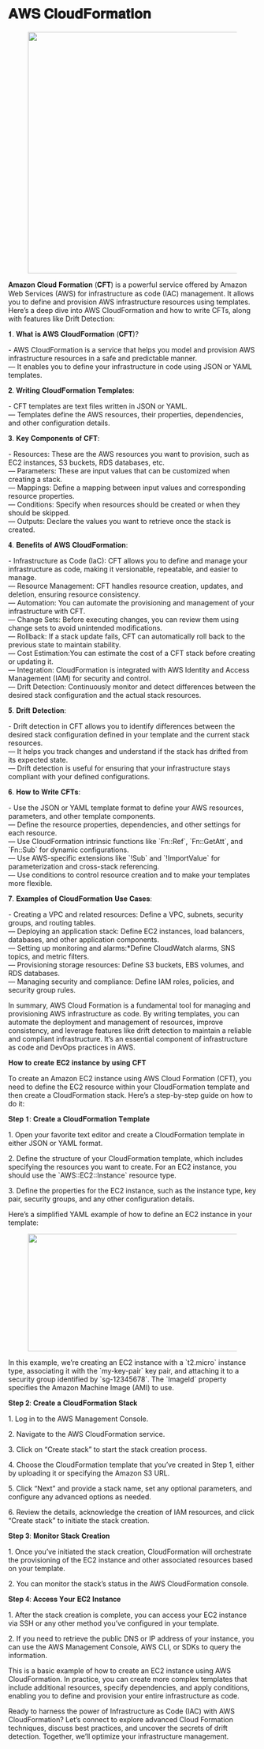 # 𝐀𝐖𝐒 𝐂𝐥𝐨𝐮𝐝𝐅𝐨𝐫𝐦𝐚𝐭𝐢𝐨𝐧

<figure><img src="https://miro.medium.com/v2/resize:fit:627/1*MQV1Fm85YxaQEGvwSjvUgg.png" alt="" height="489" width="627"><figcaption></figcaption></figure>



𝐀𝐦𝐚𝐳𝐨𝐧 𝐂𝐥𝐨𝐮𝐝 𝐅𝐨𝐫𝐦𝐚𝐭𝐢𝐨𝐧 (𝐂𝐅𝐓) is a powerful service offered by Amazon Web Services (AWS) for infrastructure as code (IAC) management. It allows you to define and provision AWS infrastructure resources using templates. Here’s a deep dive into AWS CloudFormation and how to write CFTs, along with features like Drift Detection:

𝟏. 𝐖𝐡𝐚𝐭 𝐢𝐬 𝐀𝐖𝐒 𝐂𝐥𝐨𝐮𝐝𝐅𝐨𝐫𝐦𝐚𝐭𝐢𝐨𝐧 (𝐂𝐅𝐓)?

\- AWS CloudFormation is a service that helps you model and provision AWS infrastructure resources in a safe and predictable manner.\
— It enables you to define your infrastructure in code using JSON or YAML templates.

𝟐. 𝐖𝐫𝐢𝐭𝐢𝐧𝐠 𝐂𝐥𝐨𝐮𝐝𝐅𝐨𝐫𝐦𝐚𝐭𝐢𝐨𝐧 𝐓𝐞𝐦𝐩𝐥𝐚𝐭𝐞𝐬:

\- CFT templates are text files written in JSON or YAML.\
— Templates define the AWS resources, their properties, dependencies, and other configuration details.

𝟑. 𝐊𝐞𝐲 𝐂𝐨𝐦𝐩𝐨𝐧𝐞𝐧𝐭𝐬 𝐨𝐟 𝐂𝐅𝐓:

\- Resources: These are the AWS resources you want to provision, such as EC2 instances, S3 buckets, RDS databases, etc.\
— Parameters: These are input values that can be customized when creating a stack.\
— Mappings: Define a mapping between input values and corresponding resource properties.\
— Conditions: Specify when resources should be created or when they should be skipped.\
— Outputs: Declare the values you want to retrieve once the stack is created.

𝟒. 𝐁𝐞𝐧𝐞𝐟𝐢𝐭𝐬 𝐨𝐟 𝐀𝐖𝐒 𝐂𝐥𝐨𝐮𝐝𝐅𝐨𝐫𝐦𝐚𝐭𝐢𝐨𝐧:

\- Infrastructure as Code (IaC): CFT allows you to define and manage your infrastructure as code, making it versionable, repeatable, and easier to manage.\
— Resource Management: CFT handles resource creation, updates, and deletion, ensuring resource consistency.\
— Automation: You can automate the provisioning and management of your infrastructure with CFT.\
— Change Sets: Before executing changes, you can review them using change sets to avoid unintended modifications.\
— Rollback: If a stack update fails, CFT can automatically roll back to the previous state to maintain stability.\
— Cost Estimation:You can estimate the cost of a CFT stack before creating or updating it.\
— Integration: CloudFormation is integrated with AWS Identity and Access Management (IAM) for security and control.\
— Drift Detection: Continuously monitor and detect differences between the desired stack configuration and the actual stack resources.

𝟓. 𝐃𝐫𝐢𝐟𝐭 𝐃𝐞𝐭𝐞𝐜𝐭𝐢𝐨𝐧:

\- Drift detection in CFT allows you to identify differences between the desired stack configuration defined in your template and the current stack resources.\
— It helps you track changes and understand if the stack has drifted from its expected state.\
— Drift detection is useful for ensuring that your infrastructure stays compliant with your defined configurations.

𝟔. 𝐇𝐨𝐰 𝐭𝐨 𝐖𝐫𝐢𝐭𝐞 𝐂𝐅𝐓𝐬:

\- Use the JSON or YAML template format to define your AWS resources, parameters, and other template components.\
— Define the resource properties, dependencies, and other settings for each resource.\
— Use CloudFormation intrinsic functions like \`Fn::Ref\`, \`Fn::GetAtt\`, and \`Fn::Sub\` for dynamic configurations.\
— Use AWS-specific extensions like \`!Sub\` and \`!ImportValue\` for parameterization and cross-stack referencing.\
— Use conditions to control resource creation and to make your templates more flexible.

𝟕. 𝐄𝐱𝐚𝐦𝐩𝐥𝐞𝐬 𝐨𝐟 𝐂𝐥𝐨𝐮𝐝𝐅𝐨𝐫𝐦𝐚𝐭𝐢𝐨𝐧 𝐔𝐬𝐞 𝐂𝐚𝐬𝐞𝐬:

\- Creating a VPC and related resources: Define a VPC, subnets, security groups, and routing tables.\
— Deploying an application stack: Define EC2 instances, load balancers, databases, and other application components.\
— Setting up monitoring and alarms:\*Define CloudWatch alarms, SNS topics, and metric filters.\
— Provisioning storage resources: Define S3 buckets, EBS volumes, and RDS databases.\
— Managing security and compliance: Define IAM roles, policies, and security group rules.

In summary, AWS Cloud Formation is a fundamental tool for managing and provisioning AWS infrastructure as code. By writing templates, you can automate the deployment and management of resources, improve consistency, and leverage features like drift detection to maintain a reliable and compliant infrastructure. It’s an essential component of infrastructure as code and DevOps practices in AWS.

𝐇𝐨𝐰 𝐭𝐨 𝐜𝐫𝐞𝐚𝐭𝐞 𝐄𝐂𝟐 𝐢𝐧𝐬𝐭𝐚𝐧𝐜𝐞 𝐛𝐲 𝐮𝐬𝐢𝐧𝐠 𝐂𝐅𝐓

To create an Amazon EC2 instance using AWS Cloud Formation (CFT), you need to define the EC2 resource within your CloudFormation template and then create a CloudFormation stack. Here’s a step-by-step guide on how to do it:

𝐒𝐭𝐞𝐩 𝟏: 𝐂𝐫𝐞𝐚𝐭𝐞 𝐚 𝐂𝐥𝐨𝐮𝐝𝐅𝐨𝐫𝐦𝐚𝐭𝐢𝐨𝐧 𝐓𝐞𝐦𝐩𝐥𝐚𝐭𝐞

1\. Open your favorite text editor and create a CloudFormation template in either JSON or YAML format.

2\. Define the structure of your CloudFormation template, which includes specifying the resources you want to create. For an EC2 instance, you should use the \`AWS::EC2::Instance\` resource type.

3\. Define the properties for the EC2 instance, such as the instance type, key pair, security groups, and any other configuration details.

Here’s a simplified YAML example of how to define an EC2 instance in your template:

<figure><img src="https://miro.medium.com/v2/resize:fit:546/1*Nx5FgMI-TeWJdvk3LjCeeQ.png" alt="" height="238" width="546"><figcaption></figcaption></figure>

In this example, we’re creating an EC2 instance with a \`t2.micro\` instance type, associating it with the \`my-key-pair\` key pair, and attaching it to a security group identified by \`sg-12345678\`. The \`ImageId\` property specifies the Amazon Machine Image (AMI) to use.

𝐒𝐭𝐞𝐩 𝟐: 𝐂𝐫𝐞𝐚𝐭𝐞 𝐚 𝐂𝐥𝐨𝐮𝐝𝐅𝐨𝐫𝐦𝐚𝐭𝐢𝐨𝐧 𝐒𝐭𝐚𝐜𝐤

1\. Log in to the AWS Management Console.

2\. Navigate to the AWS CloudFormation service.

3\. Click on “Create stack” to start the stack creation process.

4\. Choose the CloudFormation template that you’ve created in Step 1, either by uploading it or specifying the Amazon S3 URL.

5\. Click “Next” and provide a stack name, set any optional parameters, and configure any advanced options as needed.

6\. Review the details, acknowledge the creation of IAM resources, and click “Create stack” to initiate the stack creation.

𝐒𝐭𝐞𝐩 𝟑: 𝐌𝐨𝐧𝐢𝐭𝐨𝐫 𝐒𝐭𝐚𝐜𝐤 𝐂𝐫𝐞𝐚𝐭𝐢𝐨𝐧

1\. Once you’ve initiated the stack creation, CloudFormation will orchestrate the provisioning of the EC2 instance and other associated resources based on your template.

2\. You can monitor the stack’s status in the AWS CloudFormation console.

𝐒𝐭𝐞𝐩 𝟒: 𝐀𝐜𝐜𝐞𝐬𝐬 𝐘𝐨𝐮𝐫 𝐄𝐂𝟐 𝐈𝐧𝐬𝐭𝐚𝐧𝐜𝐞

1\. After the stack creation is complete, you can access your EC2 instance via SSH or any other method you’ve configured in your template.

2\. If you need to retrieve the public DNS or IP address of your instance, you can use the AWS Management Console, AWS CLI, or SDKs to query the information.

This is a basic example of how to create an EC2 instance using AWS CloudFormation. In practice, you can create more complex templates that include additional resources, specify dependencies, and apply conditions, enabling you to define and provision your entire infrastructure as code.

Ready to harness the power of Infrastructure as Code (IAC) with AWS CloudFormation? Let’s connect to explore advanced Cloud Formation techniques, discuss best practices, and uncover the secrets of drift detection. Together, we’ll optimize your infrastructure management.
